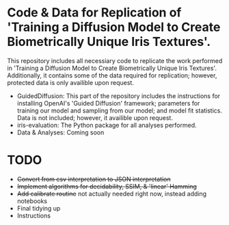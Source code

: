 # Code & Data for Replication of 'Training a Diffusion Model to Create Biometrically Unique Iris Textures'.
This repository includes all necessiary code to replicate the work performed in 'Training a Diffusion Model to Create Biometrically Unique Iris Textures'. Additionally, it contains some of the data required for replication; however, protected data is only availible upon request.

* GuidedDiffusion: This part of the repository includes the instructions for installing OpenAI's 'Guided Diffusion' framework; parameters for training our model and sampling from our model; and model fit statistics. Data is not included; however, it availible upon request.
* iris-evaluation: The Python package for all analyses performed.
* Data & Analyses: Coming soon

# TODO

* ~~Convert from csv interpretation to JSON interpretation~~
* ~~Implement algorithms for decidability, SSIM, & 'linear' Hamming~~
* ~~Add calibrate routine~~ not actually needed right now, instead adding notebooks
* Final tidying up
* Instructions
